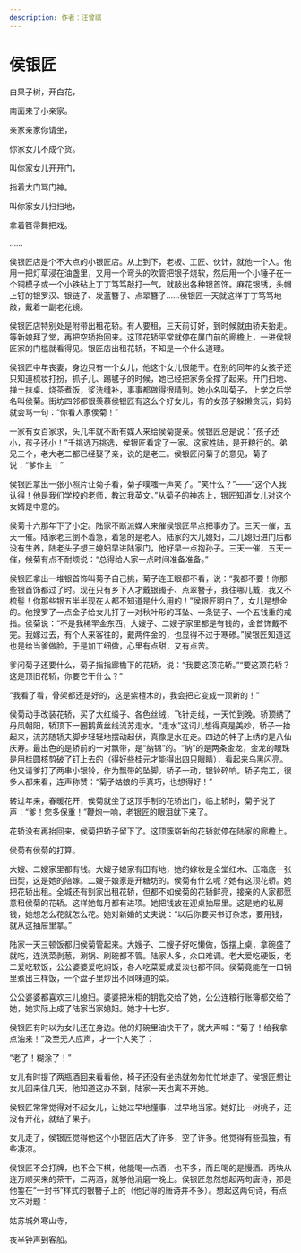 ```yaml
---
description: 作者：汪曾祺
---
```


# 侯银匠

白果子树，开白花，

南面来了小亲家。

亲家亲家你请坐，

你家女儿不成个货。

叫你家女儿开开门，

指着大门骂门神。

叫你家女儿扫扫地，

拿着笤帚舞把戏。

……

侯银匠店是个不大点的小银匠店。从上到下，老板、工匠、伙计，就他一个人。他用一把灯草浸在油盏里，又用一个弯头的吹管把银子烧软，然后用一个小锤子在一个铜模子或一个小铁砧上丁丁笃笃敲打一气，就敲出各种银首饰。麻花银锈，头帽上钉的银罗汉、银链子、发蓝簪子、点翠簪子……侯银匠一天就这样丁丁笃笃地敲，戴着一副老花镜。

侯银匠店特别处是附带出租花轿。有人要租，三天前订好，到时候就由轿夫抬走。等新娘拜了堂，再把空轿抬回来。这顶花轿平常就停在屏门前的廊檐上，一进侯银匠家的门槛就看得见。银匠店出租花轿，不知是一个什么道理。

侯银匠中年丧妻，身边只有一个女儿，他这个女儿很能干。在别的同年的女孩子还只知道梳妆打扮，抓子儿、踢毽子的时候，她已经把家务全撑了起来。开门扫地、掸土抹桌、烧茶煮饭，浆洗缝补，事事都做得很精到。她小名叫菊子，上学之后学名叫侯菊。街坊四邻都很羡慕侯银匠有这么个好女儿，有的女孩子躲懒贪玩，妈妈就会骂一句：“你看人家侯菊！”

一家有女百家求，头几年就不断有媒人来给侯菊提亲。侯银匠总是说：“孩子还小，孩子还小！”千挑选万挑选，侯银匠看定了一家。这家姓陆，是开粮行的。弟兄三个，老大老二都已经娶了亲，说的是老三。侯银匠问菊子的意见，菊子说：“爹作主！”

侯银匠拿出一张小照片让菊子看，菊子噗嗤一声笑了。“笑什么？”——“这个人我认得！他是我们学校的老师，教过我英文。”从菊子的神态上，银匠知道女儿对这个女婿是中意的。

侯菊十六那年下了小定。陆家不断派媒人来催侯银匠早点把事办了。三天一催，五天一催。陆家老三倒不着急，着急的是老人。陆家的大儿媳妇，二儿媳妇进门后都没有生养，陆老头子想三媳妇早进陆家门，他好早一点抱孙子。三天一催，五天一催，候菊有点不耐烦说：“总得给人家一点时间准备准备。”

侯银匠拿出一堆银首饰叫菊子自己挑，菊子连正眼都不看，说：“我都不要！你那些银首饰都过了时。现在只有乡下人才戴银镯子、点翠簪子，我往哪儿戴，我又不梳髻！你那些银五半半现在人都不知道是什么用的！”侯银匠明白了，女儿是想金的。他搜罗了一点金子给女儿打了一对秋叶形的耳坠、一条链子、一个五钱重的戒指。侯菊说：“不是我稀罕金东西，大嫂子、二嫂子家里都是有钱的，金首饰戴不完。我嫁过去，有个人来客往的，戴两件金的，也显得不过于寒碜。”侯银匠知道这也是给当爹做脸，于是加工细做，心里有点甜，又有点苦。

爹问菊子还要什么，菊子指指廊檐下的花轿，说：“我要这顶花轿。”“要这顶花轿？这是顶旧花轿，你要它干什么？”

“我看了看，骨架都还是好的，这是紫檀木的，我会把它变成一顶新的！”

侯菊动手改装花轿，买了大红缎子、各色丝绒，飞针走线，一天忙到晚。轿顶绣了丹风朝阳，轿顶下一圈鹅黄丝线流苏走水。“走水”这词儿想得真是美妙，轿子一抬起来，流苏随轿夫脚步轻轻地摆动起伏，真像是水在走。四边的帏子上绣的是八仙庆寿。最出色的是轿前的一对飘带，是“纳锦”的。“纳”的是两条金龙，金龙的眼珠是用桂圆核剪破了钉上去的（得好些桂元才能得出四只眼睛），看起来乌黑闪亮。他又请爹打了两串小银铃，作为飘带的坠脚。轿子一动，银铃碎响。轿子完工，很多人都来看，连声称赞：“菊子姑娘的手真巧，也想得好！”

转过年来，春暖花开，侯菊就坐了这顶手制的花轿出门，临上轿时，菊子说了声：“爹！您多保重！”鞭炮一响，老银匠的眼泪就下来了。

花轿没有再抬回来，侯菊把轿子留下了。这顶簇崭新的花轿就停在陆家的廊檐上。

侯菊有侯菊的打算。

大嫂、二嫂家里都有钱。大嫂子娘家有田有地，她的嫁妆是全堂红木、压箱底一张田契，这是她的陪嫁。二嫂子娘家是开糖坊的。侯菊有什么呢？她有这顶花轿。她把花轿出租。全城还有别家出租花轿，但都不如侯菊的花轿鲜亮，接亲的人家都愿意租侯菊的花轿。这样她每月都有进项。她把钱放在迎桌抽屉里。这是她的私房钱，她想怎么花就怎么花。她对新婚的丈夫说：“以后你要买书订杂志，要用钱，就从这抽屉里拿。”

陆家一天三顿饭都归侯菊管起来。大嫂子、二嫂子好吃懒做，饭摆上桌，拿碗盛了就吃，连洗菜剥葱，涮锅、刷碗都不管。陆家人多，众口难调。老大爱吃硬饭，老二爱吃软饭，公公婆婆爱吃焖饭，各人吃菜爱咸爱淡也都不同。侯菊竟能在一口锅里煮出三样饭，一个盘子里炒出不同味道的菜。

公公婆婆都喜欢三儿媳妇。婆婆把米柜的钥匙交给了她，公公连粮行账簿都交给了她，她实际上成了陆家当家媳妇。她才十七岁。

侯银匠有时以为女儿还在身边。他的灯碗里油快干了，就大声喊：“菊子！给我拿点油来！”及至无人应声，才一个人笑了：

“老了！糊涂了！”

女儿有时提了两瓶酒回来看看他，椅子还没有坐热就匆匆忙忙地走了。侯银匠想让女儿回来住几天，他知道这办不到，陆家一天也离不开她。

侯银匠常常觉得对不起女儿，让她过早地懂事，过早地当家。她好比一树桃子，还没有开花，就结了果子。

女儿走了，侯银匠觉得他这个小银匠店大了许多，空了许多。他觉得有些孤独，有些凄凉。

侯银匠不会打牌，也不会下棋，他能喝一点酒，也不多，而且喝的是慢酒。两块从连万顺买来的茶干，二两酒，就够他消磨一晚上。侯银匠忽然想起两句唐诗，那是他錾在“一封书”样式的银簪子上的（他记得的唐诗并不多）。想起这两句诗，有点文不对题：

姑苏城外寒山寺，

夜半钟声到客船。
